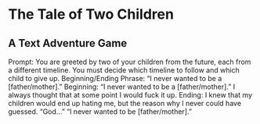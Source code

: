 # The Tale of Two Children
## A Text Adventure Game
Prompt: You are greeted by two of your children from the future, each from a different timeline.  You must decide which timeline to follow and which child to give up.
Beginning/Ending Phrase: “I never wanted to be a [father/mother].”
Beginning: “I never wanted to be a [father/mother].” I always thought that at some point I would fuck it up.
	Ending: I knew that my children would end up hating me, but the reason why I never could have guessed. “God…” “I never wanted to be [father/mother].”